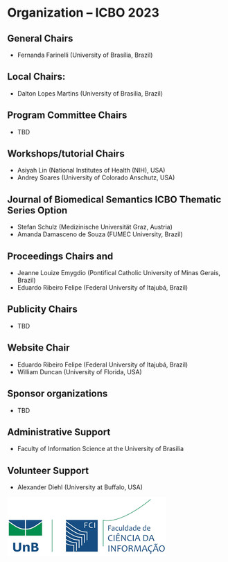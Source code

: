 # Organization – ICBO 2023

## General Chairs
* Fernanda Farinelli (University of Brasília, Brazil)

## Local Chairs:
* Dalton Lopes Martins (University of Brasilia, Brazil)

## Program Committee Chairs
* TBD

## Workshops/tutorial Chairs
* Asiyah Lin (National Institutes of Health (NIH), USA)
* Andrey Soares (University of Colorado Anschutz, USA)

## Journal of Biomedical Semantics ICBO Thematic Series Option
* Stefan Schulz (Medizinische Universität Graz, Austria)
* Amanda Damasceno de Souza (FUMEC University, Brazil)

## Proceedings Chairs and 
* Jeanne Louize Emygdio (Pontifical Catholic University of Minas Gerais, Brazil)
* Eduardo Ribeiro Felipe (Federal University of Itajubá, Brazil)

## Publicity Chairs
* TBD

## Website Chair
* Eduardo Ribeiro Felipe (Federal University of Itajubá, Brazil)
* William Duncan (University of Florida, USA)

## Sponsor organizations
* TBD

## Administrative Support
* Faculty of Information Science at the University of Brasilia

## Volunteer Support
* Alexander Diehl (University at Buffalo, USA)

![UnB](./images/unb_fci_extenso_logo.png) 

